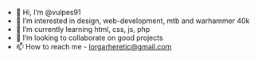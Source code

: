 - 👋 Hi, I’m @vulpes91
- 👀 I’m interested in design, web-development, mtb and warhammer 40k
- 🌱 I’m currently learning  html, css, js, php
- 💞️ I’m looking to collaborate on good projects
- 📫 How to reach me  - lorgarheretic@gmail.com

<!---
vulpes91/vulpes91 is a ✨ special ✨ repository because its `README.md` (this file) appears on your GitHub profile.
You can click the Preview link to take a look at your changes.
--->
